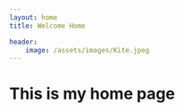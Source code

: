 ```yaml
---
layout: home
title: Welcome Home

header: 
    image: /assets/images/Kite.jpeg
---
```



# This is my home page